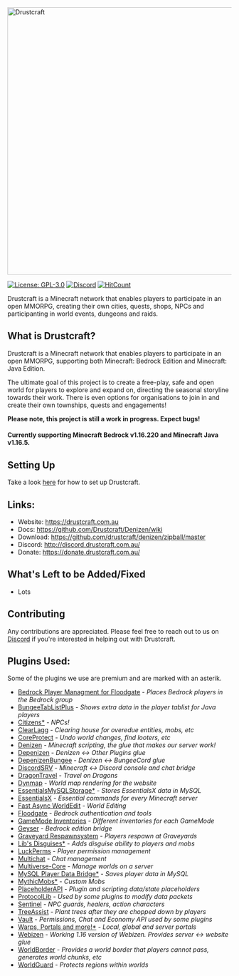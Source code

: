 <img src="https://drustcraft.com.au/img/drustcraft-logo-full.png" alt="Drustcraft" width="600"/>


[![License: GPL-3.0](https://img.shields.io/github/license/Drustcraft/Drustcraft?color=blue)](LICENSE)
[![Discord](https://img.shields.io/discord/782787130334248973.svg?color=%237289da&label=discord)](http://discord.drustcraft.com.au/)
[![HitCount](http://hits.dwyl.com/Drustcraft/Drustcraft.svg)](http://hits.dwyl.com/Drustcraft/Drustcraft)

Drustcraft is a Minecraft network that enables players to participate in an open MMORPG, creating their own cities, quests, shops, NPCs and participanting in world events, dungeons and raids.

## What is Drustcraft?
Drustcraft is a Minecraft network that enables players to participate in an open MMORPG, supporting both Minecraft: Bedrock Edition and Minecraft: Java Edition.

The ultimate goal of this project is to create a free-play, safe and open world for players to explore and expand on, directing the seasonal storyline towards their work. There is even options for organisations to join in and create their own townships, quests and engagements!

**Please note, this project is still a work in progress. Expect bugs!**

#### Currently supporting Minecraft Bedrock v1.16.220 and Minecraft Java v1.16.5.

## Setting Up
Take a look [here](https://github.com/Drustcraft/Drustcraft/wiki#Setup) for how to set up Drustcraft.

## Links:
- Website: https://drustcraft.com.au
- Docs: https://github.com/Drustcraft/Denizen/wiki
- Download: https://github.com/drustcraft/denizen/zipball/master
- Discord: http://discord.drustcraft.com.au/
- Donate: https://donate.drustcraft.com.au/

## What's Left to be Added/Fixed
- Lots

## Contributing
Any contributions are appreciated. Please feel free to reach out to us on [Discord](http://discord.drustcraft.com.au/) if
you're interested in helping out with Drustcraft.

## Plugins Used:
Some of the plugins we use are premium and are marked with an asterik.

- [Bedrock Player Managment for Floodgate](https://www.spigotmc.org/resources/bedrock-player-managment-for-floodgate-geyser.82278/) - *Places Bedrock players in the Bedrock group*
- [BungeeTabListPlus](https://www.spigotmc.org/resources/bungeetablistplus.313/) - *Shows extra data in the player tablist for Java players*
- [Citizens*](https://www.spigotmc.org/resources/citizens.13811/) - *NPCs!*
- [ClearLagg](https://www.spigotmc.org/resources/clearlagg.68271/) - *Clearing house for overedue entities, mobs, etc*
- [CoreProtect](https://www.spigotmc.org/resources/coreprotect.8631/) - *Undo world changes, find looters, etc*
- [Denizen](https://www.spigotmc.org/resources/denizen.21039/) - *Minecraft scripting, the glue that makes our server work!*
- [Depenizen](https://github.com/DenizenScript/Depenizen/blob/master/README.md) - *Denizen <-> Other Plugins glue*
- [DepenizenBungee](https://github.com/DenizenScript/DepenizenBungee) - *Denizen <-> BungeeCord glue*
- [DiscordSRV](https://www.spigotmc.org/resources/discordsrv.18494/) - *Minecraft <-> Discord console and chat bridge*
- [DragonTravel](https://www.spigotmc.org/resources/dragontravel.10380/) - *Travel on Dragons*
- [Dynmap](https://www.spigotmc.org/resources/dynmap.274/) - *World map rendering for the website*
- [EssentialsMySQLStorage*](https://www.spigotmc.org/resources/essentials-mysql-storage-extension.25673/) - *Stores EssentialsX data in MySQL*
- [EssentialsX](https://www.spigotmc.org/resources/essentialsx.9089/) - *Essential commands for every Minecraft server*
- [Fast Async WorldEdit](https://www.spigotmc.org/resources/fast-async-worldedit.13932/) - *World Editing*
- [Floodgate](http://geysermc.org) - *Bedrock authentication and tools*
- [GameMode Inventories](https://dev.bukkit.org/projects/gamemodeinventories) - *Different inventories for each GameMode*
- [Geyser](http://geysermc.org) - *Bedrock edition bridge*
- [Graveyard Respawnsystem](https://www.spigotmc.org/resources/graveyard-respawnsystem-multiple-respawnpoints.28320/) - *Players respawn at Graveyards*
- [Lib's Disguises*](https://www.spigotmc.org/resources/libs-disguises-free.81/) - *Adds disguise ability to players and mobs*
- [LuckPerms](http://luckperms.net) - *Player permission management*
- [Multichat](https://www.spigotmc.org/resources/multichat-full-rgb-colour-support.26204/) - *Chat management*
- [Multiverse-Core](https://www.spigotmc.org/resources/multiverse-core.390/) - *Manage worlds on a server*
- [MySQL Player Data Bridge*](https://www.spigotmc.org/resources/mysql-player-data-bridge.8117/) - *Saves player data in MySQL*
- [MythicMobs*](https://www.mythicmobs.net/index.php) - *Custom Mobs*
- [PlaceholderAPI](https://www.spigotmc.org/resources/placeholderapi.6245/) - *Plugin and scripting data/state placeholders*
- [ProtocolLib](https://www.spigotmc.org/resources/protocollib.1997/) - *Used by some plugins to modify data packets*
- [Sentinel](https://www.spigotmc.org/resources/sentinel.22017/) - *NPC guards, healers, action characters*
- [TreeAssist](https://www.spigotmc.org/resources/treeassist.67436/) - *Plant trees after they are chopped down by players*
- [Vault](https://www.spigotmc.org/resources/vault.34315/) - *Permissions, Chat and Economy API used by some plugins*
- [Warps, Portals and more!*](https://www.spigotmc.org/resources/warps-portals-and-more-warp-teleport-system-1-8-1-16.29595/) - *Local, global and server portals*
- [Webizen](https://github.com/nomadjimbob/Webizen) - *Working 1.16 version of Webizen. Provides server <-> website glue*
- [WorldBorder](https://www.spigotmc.org/resources/worldborder-1-15.80466/) - *Provides a world border that players cannot pass, generates world chunks, etc*
- [WorldGuard](https://dev.bukkit.org/projects/worldguard) - *Protects regions within worlds*
